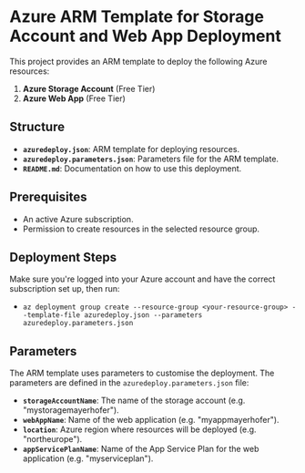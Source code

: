 
# Azure ARM Template for Storage Account and Web App Deployment

This project provides an ARM template to deploy the following Azure resources:

1. **Azure Storage Account** (Free Tier)
2. **Azure Web App** (Free Tier)

## Structure

- **`azuredeploy.json`**: ARM template for deploying resources.
- **`azuredeploy.parameters.json`**: Parameters file for the ARM template.
- **`README.md`**: Documentation on how to use this deployment.

## Prerequisites

- An active Azure subscription.
- Permission to create resources in the selected resource group.

## Deployment Steps
   Make sure you're logged into your Azure account and have the correct subscription set up, then run:
   
- `az deployment group create --resource-group <your-resource-group> --template-file azuredeploy.json --parameters azuredeploy.parameters.json`


## Parameters

The ARM template uses parameters to customise the deployment. The parameters are defined in the `azuredeploy.parameters.json` file:

- **`storageAccountName`**: The name of the storage account (e.g. "mystoragemayerhofer").
- **`webAppName`**: Name of the web application (e.g. "myappmayerhofer").
- **`location`**: Azure region where resources will be deployed (e.g. "northeurope").
- **`appServicePlanName`**: Name of the App Service Plan for the web application (e.g. "myserviceplan").
